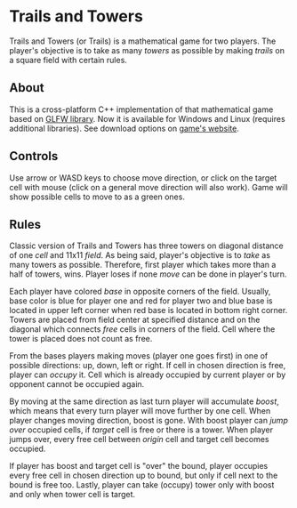 # Trails and Towers
Trails and Towers (or Trails) is a mathematical game for two players. The player's objective is to take as many *towers* as possible by making *trails* on a square field with certain rules.

## About
This is a cross-platform C++ implementation of that mathematical game based on [GLFW library](https://github.com/glfw/glfw). Now it is available for Windows and Linux (requires additional libraries). See download options on [game's website](http://trails.sogamestudios.com/download).

## Controls
Use arrow or WASD keys to choose move direction, or click on the target cell with mouse (click on a general move direction will also work). Game will show possible cells to move to as a green ones.

## Rules
Classic version of Trails and Towers has three towers on diagonal distance of one *cell* and 11x11 *field*. As being said, player's objective is to *take* as many towers as possible. Therefore, first player which takes more than a half of towers, wins. Player loses if none *move* can be done in player's turn.

Each player have colored *base* in opposite corners of the field. Usually, base color is blue for player one and red for player two and blue base is located in upper left corner when red base is located in bottom right corner. Towers are placed from field center at specified distance and on the diagonal which connects *free* cells in corners of the field. Cell where the tower is placed does not count as free.

From the bases players making moves (player one goes first) in one of possible directions: up, down, left or right. If cell in chosen direction is free, player can *occupy* it. Cell which is already occupied by current player or by opponent cannot be occupied again.

By moving at the same direction as last turn player will accumulate *boost*, which means that every turn player will move further by one cell. When player changes moving direction, boost is gone. With boost player can *jump over* occupied cells, if *target* cell is free or there is a tower. When player jumps over, every free cell between *origin* cell and target cell becomes occupied.

If player has boost and target cell is "over" the bound, player occupies every free cell in chosen direction up to bound, but only if cell next to the bound is free too. Lastly, player can take (occupy) tower only with boost and only when tower cell is target.